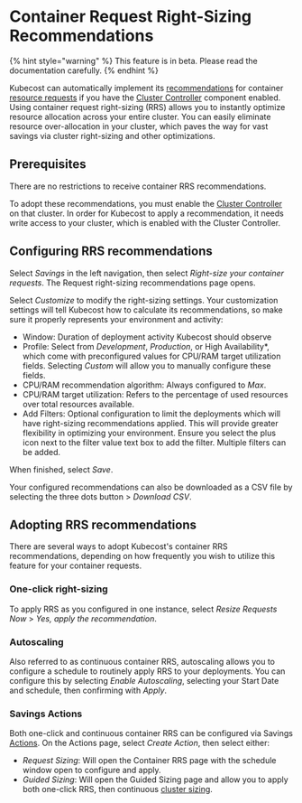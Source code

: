 # Container Request Right-Sizing Recommendations

{% hint style="warning" %}
This feature is in beta. Please read the documentation carefully.
{% endhint %}

Kubecost can automatically implement its [recommendations](../../../apis/apis-overview/api-request-right-sizing-v2.md) for container [resource requests](https://kubernetes.io/docs/concepts/configuration/manage-resources-containers/#requests-and-limits) if you have the [Cluster Controller](../../../install-and-configure/advanced-configuration/controller/cluster-controller.md) component enabled. Using container request right-sizing (RRS) allows you to instantly optimize resource allocation across your entire cluster. You can easily eliminate resource over-allocation in your cluster, which paves the way for vast savings via cluster right-sizing and other optimizations.

## Prerequisites

There are no restrictions to receive container RRS recommendations.&#x20;

To adopt these recommendations, you must enable the [Cluster Controller](../../../install-and-configure/advanced-configuration/controller/cluster-controller.md) on that cluster. In order for Kubecost to apply a recommendation, it needs write access to your cluster, which is enabled with the Cluster Controller.

## Configuring RRS recommendations

Select _Savings_ in the left navigation, then select _Right-size your container requests_. The Request right-sizing recommendations page opens.

Select _Customize_ to modify the right-sizing settings. Your customization settings will tell Kubecost how to calculate its recommendations, so make sure it properly represents your environment and activity:

* Window: Duration of deployment activity Kubecost should observe
* Profile: Select from _Development_, _Production_, or High Availability\*, which come with preconfigured values for CPU/RAM target utilization fields. Selecting _Custom_ will allow you to manually configure these fields.
* CPU/RAM recommendation algorithm: Always configured to _Max_.
* CPU/RAM target utilization: Refers to the percentage of used resources over total resources available.
* Add Filters: Optional configuration to limit the deployments which will have right-sizing recommendations applied. This will provide greater flexibility in optimizing your environment. Ensure you select the plus icon next to the filter value text box to add the filter. Multiple filters can be added.

When finished, select _Save_.

Your configured recommendations can also be downloaded as a CSV file by selecting the three dots button > _Download CSV_.

## Adopting RRS recommendations

There are several ways to adopt Kubecost's container RRS recommendations, depending on how frequently you wish to utilize this feature for your container requests.

### One-click right-sizing

To apply RRS as you configured in one instance, select _Resize Requests Now_ > _Yes, apply the recommendation_.

### Autoscaling

Also referred to as continuous container RRS, autoscaling allows you to configure a schedule to routinely apply RRS to your deployments. You can configure this by selecting _Enable Autoscaling_, selecting your Start Date and schedule, then confirming with _Apply_.

### Savings Actions

Both one-click and continuous container RRS can be configured via Savings [Actions](savings-actions.md). On the Actions page, select _Create Action_, then select either:

* _Request Sizing_: Will open the Container RRS page with the schedule window open to configure and apply.
* _Guided Sizing_: Will open the Guided Sizing page and allow you to apply both one-click RRS, then continuous [cluster sizing](cluster-right-sizing-recommendations.md).
